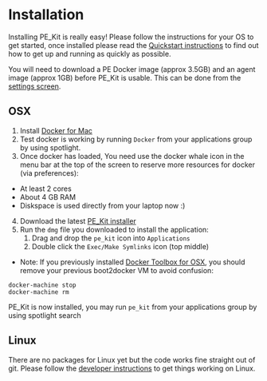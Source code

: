 # Installation
Installing PE_Kit is really easy!  Please follow the instructions for your OS to get started, once installed please read the [Quickstart instructions](help.md#quickstart) to find out how to get up and running as quickly as possible.

You will need to download a PE Docker image (approx 3.5GB) and an agent image (approx 1GB) before PE_Kit is usable.  This can be done from the [settings screen](help.md#settings-screen).

## OSX
1. Install [Docker for Mac](https://www.docker.com/products/docker#/mac)
2. Test docker is working by running `Docker` from your applications group by using spotlight.
3. Once docker has loaded, You need use the docker whale icon in the menu bar at the top of the screen to reserve more resources for docker (via preferences):
  * At least 2 cores
  * About 4 GB RAM
  * Diskspace is used directly from your laptop now :)
4. Download the latest [PE_Kit installer](https://github.com/GeoffWilliams/pe_kit/releases)
5. Run the `dmg` file you downloaded to install the application:
    1. Drag and drop the `pe_kit` icon into `Applications`
    2. Double click the `Exec/Make Symlinks` icon (top middle)

* Note:  If you previously installed [Docker Toolbox for OSX](https://www.docker.com/products/docker-toolbox), you should remove your previous boot2docker VM to avoid confusion:

```shell
docker-machine stop
docker-machine rm
```

PE_Kit is now installed, you may run `pe_kit` from your applications group by using spotlight search

## Linux
There are no packages for Linux yet but the code works fine straight out of git.  Please follow the [developer instructions](develop.md#linux-instructions) to get things working on Linux.
